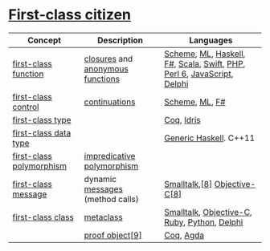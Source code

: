 # [First-class citizen](https://en.wikipedia.org/wiki/First-class_citizen)

| Concept                                                      | Description                                                  | Languages                                                    |
| ------------------------------------------------------------ | ------------------------------------------------------------ | ------------------------------------------------------------ |
| [first-class function](https://en.wikipedia.org/wiki/First-class_function) | [closures](https://en.wikipedia.org/wiki/Closure_(computer_science)) and [anonymous functions](https://en.wikipedia.org/wiki/Anonymous_function) | [Scheme](https://en.wikipedia.org/wiki/Scheme_(programming_language)), [ML](https://en.wikipedia.org/wiki/ML_(programming_language)), [Haskell](https://en.wikipedia.org/wiki/Haskell_(programming_language)), [F#](https://en.wikipedia.org/wiki/F_Sharp_(programming_language)), [Scala](https://en.wikipedia.org/wiki/Scala_(programming_language)), [Swift](https://en.wikipedia.org/wiki/Swift_(programming_language)), [PHP](https://en.wikipedia.org/wiki/PHP), [Perl 6](https://en.wikipedia.org/wiki/Perl_6), [JavaScript](https://en.wikipedia.org/wiki/JavaScript), [Delphi](https://en.wikipedia.org/wiki/Delphi_(IDE)) |
| [first-class control](https://en.wikipedia.org/wiki/First-class_control) | [continuations](https://en.wikipedia.org/wiki/Continuation)  | [Scheme](https://en.wikipedia.org/wiki/Scheme_(programming_language)), [ML](https://en.wikipedia.org/wiki/ML_(programming_language)), [F#](https://en.wikipedia.org/wiki/F_Sharp_(programming_language)) |
| [first-class type](https://en.wikipedia.org/wiki/First-class_type) |                                                              | [Coq](https://en.wikipedia.org/wiki/Coq), [Idris](https://en.wikipedia.org/wiki/Idris_(programming_language)) |
| [first-class data type](https://en.wikipedia.org/wiki/First-class_data_type) |                                                              | [Generic Haskell](https://en.wikipedia.org/w/index.php?title=Generic_Haskell&action=edit&redlink=1). C++11 |
| [first-class polymorphism](https://en.wikipedia.org/wiki/First-class_polymorphism) | [impredicative polymorphism](https://en.wikipedia.org/wiki/Impredicative_polymorphism) |                                                              |
| [first-class message](https://en.wikipedia.org/wiki/First-class_message) | dynamic [messages](https://en.wikipedia.org/wiki/Message_(object-oriented_programming)) (method calls) | [Smalltalk](https://en.wikipedia.org/wiki/Smalltalk),[[8\]](https://en.wikipedia.org/wiki/First-class_citizen#cite_note-shroff-smith-8) [Objective-C](https://en.wikipedia.org/wiki/Objective-C)[[8\]](https://en.wikipedia.org/wiki/First-class_citizen#cite_note-shroff-smith-8) |
| [first-class class](https://en.wikipedia.org/w/index.php?title=First-class_class&action=edit&redlink=1) | [metaclass](https://en.wikipedia.org/wiki/Metaclass)         | [Smalltalk](https://en.wikipedia.org/wiki/Smalltalk), [Objective-C](https://en.wikipedia.org/wiki/Objective-C), [Ruby](https://en.wikipedia.org/wiki/Ruby_(programming_language)), [Python](https://en.wikipedia.org/wiki/Python_(programming_language)), [Delphi](https://en.wikipedia.org/wiki/Delphi_(IDE)) |
|                                                              | [proof object](https://en.wikipedia.org/w/index.php?title=Proof_object&action=edit&redlink=1)[[9\]](https://en.wikipedia.org/wiki/First-class_citizen#cite_note-9) | [Coq](https://en.wikipedia.org/wiki/Coq), [Agda](https://en.wikipedia.org/wiki/Agda_(programming_language)) |


